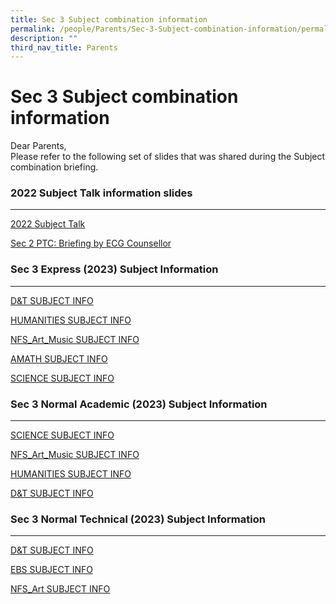 ```yaml
---
title: Sec 3 Subject combination information
permalink: /people/Parents/Sec-3-Subject-combination-information/permalink/
description: ""
third_nav_title: Parents
---
```

Sec 3 Subject combination information
=====================================

Dear Parents,   
Please refer to the following set of slides that was shared during the Subject combination briefing.   

### 2022 Subject Talk information slides
------------------------------------
[2022 Subject Talk ](/files/2022%20Subject%20Talk.pdf)

[Sec 2 PTC: Briefing by ECG Counsellor ]()

### Sec 3 Express (2023) Subject Information
 ----------------------------------------
[D&T SUBJECT INFO](/files/DT.pdf)

[HUMANITIES SUBJECT INFO ]()

[NFS_Art_Music SUBJECT INFO]()

[AMATH SUBJECT INFO]()

[SCIENCE SUBJECT INFO]()

### Sec 3 Normal Academic (2023) Subject Information
------------------------------------------------
[SCIENCE SUBJECT INFO]()

[NFS_Art_Music SUBJECT INFO ]()

[HUMANITIES SUBJECT INFO](/files/NS%20Humanities.pdf)

[D&T SUBJECT INFO]()

### Sec 3 Normal Technical (2023) Subject Information
-------------------------------------------------

[D&T SUBJECT INFO](/files/NT%20D&T.pdf)

[EBS SUBJECT INFO](/files/NT%20EBS.pdf)

[NFS_Art SUBJECT INFO](/files/NT%20Art.pdf)